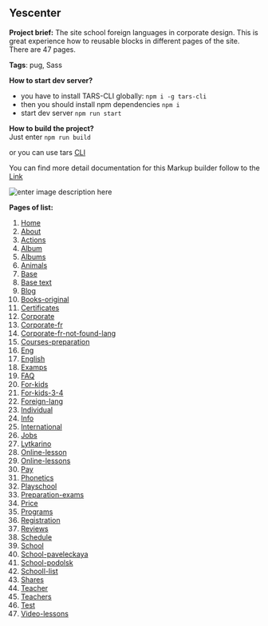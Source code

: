 

## Yescenter
**Project brief:** The site school foreign languages in corporate design. This is great experience how to reusable blocks in different pages of the site. There are 47 pages.

**Tags**: pug, Sass

**How to start dev server?**  
 - you have to install TARS-CLI globally: `npm i -g tars-cli`
 - then you should install npm dependencies `npm i`
 - start dev server `npm run start`
 
**How to build the project?**  
Just enter  `npm run build`

or you can use tars [CLI](https://github.com/tars/tars-cli/blob/master/README.md)
   
You can find more detail documentation for this Markup builder follow to the [Link](https://github.com/pashkes/tars-doc/blob/master/README.md)

![enter image description here](https://lh3.googleusercontent.com/Rewv7D7ymllcuZcL0fHwmXc9ALUDpIYSOe_v8IolimCSqJGGOWLBgdz4m8yjA50KbLceRyq5Xhs5=s800 "preview photo")

**Pages of list:** 
 1. [Home](https://pashkes.github.io/yescenter/)
 2. [About](https://pashkes.github.io/yescenter/about)
 3. [Actions](https://pashkes.github.io/yescenter/actions)
 4. [Album](https://pashkes.github.io/yescenter/album)
 5. [Albums](https://pashkes.github.io/yescenter/albums)
 6. [Animals](https://pashkes.github.io/yescenter/animals)
 7. [Base](https://pashkes.github.io/yescenter/base)
 8. [Base text](https://pashkes.github.io/yescenter/base-text)
 9. [Blog](https://pashkes.github.io/yescenter/blog)
 10. [Books-original](https://pashkes.github.io/yescenter/books-original) 
 11. [Certificates](https://pashkes.github.io/yescenter/certificates)
 12. [Corporate](https://pashkes.github.io/yescenter/corporate)
 13. [Corporate-fr](https://pashkes.github.io/yescenter/corporate-fr)
 14. [Corporate-fr-not-found-lang](https://pashkes.github.io/yescenter/corporate-fr-not-found-lang)
 15. [Courses-preparation](https://pashkes.github.io/yescenter/courses-preparation)
 16. [Eng](https://pashkes.github.io/yescenter/eng)
 17. [English](https://pashkes.github.io/yescenter/english)
 18. [Examps](https://pashkes.github.io/yescenter/examps)
 19. [FAQ](https://pashkes.github.io/yescenter/faq)
 20. [For-kids](https://pashkes.github.io/yescenter/for-kids)
 21. [For-kids-3-4](https://pashkes.github.io/yescenter/for-kids-3-4)
 22. [Foreign-lang](https://pashkes.github.io/yescenter/foreign-lang)
 23. [Individual](https://pashkes.github.io/yescenter/individual)
 24. [Info](https://pashkes.github.io/yescenter/info)
 25. [International](https://pashkes.github.io/yescenter/international)
 26. [Jobs](https://pashkes.github.io/yescenter/jobs)
 27. [Lytkarino](https://pashkes.github.io/yescenter/lytkarino)
 28. [Online-lesson](https://pashkes.github.io/yescenter/online-lesson)
 29. [Online-lessons](https://pashkes.github.io/yescenter/online-lessons)
 30. [Pay](https://pashkes.github.io/yescenter/pay)
 31. [Phonetics](https://pashkes.github.io/yescenter/phonetics)
 32. [Playschool](https://pashkes.github.io/yescenter/playschool)
 33. [Preparation-exams](https://pashkes.github.io/yescenter/preparation-exams)
 34. [Price](https://pashkes.github.io/yescenter/price)
 35. [Programs](https://pashkes.github.io/yescenter/programs)
 36. [Registration](https://pashkes.github.io/yescenter/reg)
 37. [Reviews](https://pashkes.github.io/yescenter/reviews)
 38. [Schedule](https://pashkes.github.io/yescenter/schedule)
 39. [School](https://pashkes.github.io/yescenter/school)
 40. [School-paveleckaya](https://pashkes.github.io/yescenter/school-paveleckaya)
 41. [School-podolsk](https://pashkes.github.io/yescenter/school-podolsk)
 42. [Schooll-list](https://pashkes.github.io/yescenter/schooll-list)
 43. [Shares](https://pashkes.github.io/yescenter/shares)
 44. [Teacher](https://pashkes.github.io/yescenter/teacher)
 45. [Teachers](https://pashkes.github.io/yescenter/teachers)
 46. [Test](https://pashkes.github.io/yescenter/test)
 47. [Video-lessons](https://pashkes.github.io/yescenter/video-lessons)

